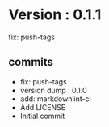 # Version : 0.1.1

fix: push-tags

## commits

* fix: push-tags
* version dump : 0.1.0
* add: markdownlint-ci
* Add LICENSE
* Initial commit
